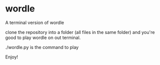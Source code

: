 # wordle
A terminal version of wordle

clone the repository into a folder (all files in the same folder) and you're good to play wordle on out terminal.

./wordle.py is the command to play

Enjoy!
